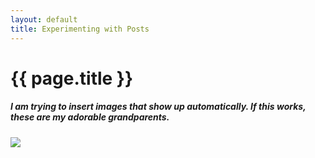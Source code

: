 ```yaml
---
layout: default
title: Experimenting with Posts
---
```


{{ page.title }}
================




<h5>I am trying to insert images that show up automatically. If this works, these are my adorable grandparents.</h5>

![](http://karahmel.github.io/Blog/images/Lews.jpg)


